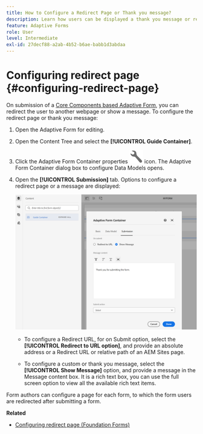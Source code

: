 ```yaml
---
title: How to Configure a Redirect Page or Thank you message?
description: Learn how users can be displayed a thank you message or redirected to a webpage that form authors can configure while creating the form.
feature: Adaptive Forms
role: User
level: Intermediate
exl-id: 27decf88-a2ab-4b52-b6ae-babb1d3abdaa
---
```

# Configuring redirect page {#configuring-redirect-page}

On submission of a [Core Components based Adaptive Form](creating-adaptive-form-core-components.md), you can redirect the user to another webpage or show a message. To configure the redirect page or thank you message: 

1. Open the Adaptive Form for editing.
1. Open the Content Tree and select the **[!UICONTROL Guide Container]**. 
1. Click the Adaptive Form Container properties ![Adaptive Form Container properties](/help/forms/assets/configure-icon.svg) icon. The Adaptive Form Container dialog box to configure Data Models opens. 
1. Open the **[!UICONTROL Submission]** tab. Options to configure a redirect page or a message are displayed: 

    ![Submission dialog of Guide Contaner to configure a redirect page or a message](/help/forms/assets/adaptive-forms-core-components-redirect-page-or-thank-you-message.png)

    * To configure a Redirect URL, for on Submit option, select the **[!UICONTROL Redirect to URL option]**, and provide an absolute address or a Redirect URL or relative path of an AEM Sites page.  
  
    * To configure a custom or thank you message, select the **[!UICONTROL Show Message]** option, and provide a message in the Message content box. It is a rich text box, you can use the full screen option to view all the available rich text items. 

Form authors can configure a page for each form, to which the form users are redirected after submitting a form.

**Related**

* [Configuring redirect page (Foundation Forms)](configuring-redirect-page.md)
